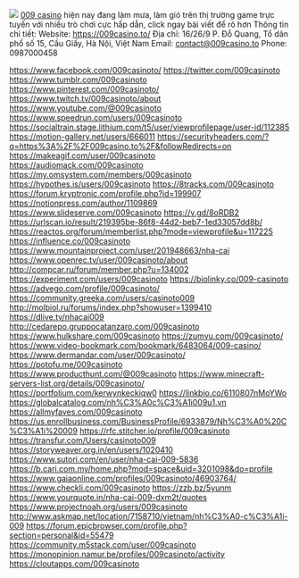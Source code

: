 ![](https://s3-ap-northeast-1.amazonaws.com/g0v-hackmd-images/uploads/upload_5ed3218f2bf809e1faedbd8daa513c97.jpg)
<a href="https://009casino.to/">009 casino</a> hiện nay đang làm mưa, làm gió trên thị trường game trực tuyến với nhiều trò chơi cực hấp dẫn, click ngay bài viết để rõ hơn
Thông tin chi tiết:
Website: <a href="https://009casino.to/">https://009casino.to/</a>
Địa chỉ: 16/26/9 P. Đỗ Quang, Tổ dân phố số 15, Cầu Giấy, Hà Nội, Việt Nam
Email: contact@009casino.to
Phone: 0987000458



<a href="https://www.facebook.com/009casinoto/">https://www.facebook.com/009casinoto/</a>
<a href="https://twitter.com/009casinoto">https://twitter.com/009casinoto</a>
<a href="https://www.tumblr.com/009casinoto">https://www.tumblr.com/009casinoto</a>
<a href="https://www.pinterest.com/009casinoto/">https://www.pinterest.com/009casinoto/</a>
<a href="https://www.twitch.tv/009casinoto/about">https://www.twitch.tv/009casinoto/about</a>
<a href="https://www.youtube.com/@009casinoto">https://www.youtube.com/@009casinoto</a>
<a href="https://www.speedrun.com/users/009casinoto">https://www.speedrun.com/users/009casinoto</a>
<a href="https://socialtrain.stage.lithium.com/t5/user/viewprofilepage/user-id/112385">https://socialtrain.stage.lithium.com/t5/user/viewprofilepage/user-id/112385</a>
<a href="https://motion-gallery.net/users/666011">https://motion-gallery.net/users/666011</a>
<a href="https://securityheaders.com/?q=https%3A%2F%2F009casino.to%2F&followRedirects=on">https://securityheaders.com/?q=https%3A%2F%2F009casino.to%2F&followRedirects=on</a>
<a href="https://makeagif.com/user/009casinoto">https://makeagif.com/user/009casinoto</a>
<a href="https://audiomack.com/009casinoto">https://audiomack.com/009casinoto</a>
<a href="https://my.omsystem.com/members/009casinoto">https://my.omsystem.com/members/009casinoto</a>
<a href="https://hypothes.is/users/009casinoto">https://hypothes.is/users/009casinoto</a>
<a href="https://8tracks.com/009casinoto">https://8tracks.com/009casinoto</a>
<a href="https://forum.kryptronic.com/profile.php?id=199907">https://forum.kryptronic.com/profile.php?id=199907</a>
<a href="https://notionpress.com/author/1109869">https://notionpress.com/author/1109869</a>
<a href="https://www.slideserve.com/009casinoto">https://www.slideserve.com/009casinoto</a>
<a href="https://v.gd/8oRDB2">https://v.gd/8oRDB2</a>
<a href="https://urlscan.io/result/219395be-86f8-44d2-beb7-1ed33057dd8b/">https://urlscan.io/result/219395be-86f8-44d2-beb7-1ed33057dd8b/</a>
<a href="https://reactos.org/forum/memberlist.php?mode=viewprofile&u=117225">https://reactos.org/forum/memberlist.php?mode=viewprofile&u=117225</a>
<a href="https://influence.co/009casinoto">https://influence.co/009casinoto</a>
<a href="https://www.mountainproject.com/user/201948663/nha-cai">https://www.mountainproject.com/user/201948663/nha-cai</a>
<a href="https://www.openrec.tv/user/009casinoto/about">https://www.openrec.tv/user/009casinoto/about</a>
<a href="http://compcar.ru/forum/member.php?u=134002">http://compcar.ru/forum/member.php?u=134002</a>
<a href="https://experiment.com/users/009casinoto">https://experiment.com/users/009casinoto</a>
<a href="https://biolinky.co/009-casinoto">https://biolinky.co/009-casinoto</a>
<a href="https://advego.com/profile/009casinoto/">https://advego.com/profile/009casinoto/</a>
<a href="https://community.greeka.com/users/casinoto009">https://community.greeka.com/users/casinoto009</a>
<a href="http://molbiol.ru/forums/index.php?showuser=1399410">http://molbiol.ru/forums/index.php?showuser=1399410</a>
<a href="https://dlive.tv/nhacai009">https://dlive.tv/nhacai009</a>
<a href="http://cedarepo.gruppocatanzaro.com/009casinoto">http://cedarepo.gruppocatanzaro.com/009casinoto</a>
<a href="https://www.hulkshare.com/009casinoto">https://www.hulkshare.com/009casinoto</a>
<a href="https://zumvu.com/009casinoto/">https://zumvu.com/009casinoto/</a>
<a href="https://www.video-bookmark.com/bookmark/6483064/009-casino/">https://www.video-bookmark.com/bookmark/6483064/009-casino/</a>
<a href="https://www.dermandar.com/user/009casinoto/">https://www.dermandar.com/user/009casinoto/</a>
<a href="https://potofu.me/009casinoto">https://potofu.me/009casinoto</a>
<a href="https://www.producthunt.com/@009casinoto">https://www.producthunt.com/@009casinoto</a>
<a href="https://www.minecraft-servers-list.org/details/009casinoto/">https://www.minecraft-servers-list.org/details/009casinoto/</a>
<a href="https://portfolium.com/kerwynkeckiqw0">https://portfolium.com/kerwynkeckiqw0</a>
<a href="https://linkbio.co/6110807nMoYWo">https://linkbio.co/6110807nMoYWo</a>
<a href="https://globalcatalog.com/nh%C3%A0c%C3%A1i009u1.vn">https://globalcatalog.com/nh%C3%A0c%C3%A1i009u1.vn</a>
<a href="https://allmyfaves.com/009casinoto">https://allmyfaves.com/009casinoto</a>
<a href="https://us.enrollbusiness.com/BusinessProfile/6933879/Nh%C3%A0%20C%C3%A1i%20009">https://us.enrollbusiness.com/BusinessProfile/6933879/Nh%C3%A0%20C%C3%A1i%20009</a>
<a href="https://rfc.stitcher.io/profile/009casinoto">https://rfc.stitcher.io/profile/009casinoto</a>
<a href="https://transfur.com/Users/casinoto009">https://transfur.com/Users/casinoto009</a>
<a href="https://storyweaver.org.in/en/users/1020410">https://storyweaver.org.in/en/users/1020410</a>
<a href="https://www.sutori.com/en/user/nha-cai-009-5836">https://www.sutori.com/en/user/nha-cai-009-5836</a>
<a href="https://b.cari.com.my/home.php?mod=space&uid=3201098&do=profile">https://b.cari.com.my/home.php?mod=space&uid=3201098&do=profile</a>
<a href="https://www.gaiaonline.com/profiles/009casinoto/46903764/">https://www.gaiaonline.com/profiles/009casinoto/46903764/</a>
<a href="https://www.checkli.com/009casinoto">https://www.checkli.com/009casinoto</a>
<a href="https://zzb.bz/5yunm">https://zzb.bz/5yunm</a>
<a href="https://www.yourquote.in/nha-cai-009-dxm2t/quotes">https://www.yourquote.in/nha-cai-009-dxm2t/quotes</a>
<a href="https://www.projectnoah.org/users/009casinoto">https://www.projectnoah.org/users/009casinoto</a>
<a href="http://www.askmap.net/location/7158710/vietnam/nh%C3%A0-c%C3%A1i-009">http://www.askmap.net/location/7158710/vietnam/nh%C3%A0-c%C3%A1i-009</a>
<a href="https://forum.epicbrowser.com/profile.php?section=personal&id=55479">https://forum.epicbrowser.com/profile.php?section=personal&id=55479</a>
<a href="https://community.m5stack.com/user/009casinoto">https://community.m5stack.com/user/009casinoto</a>
<a href="https://monopinion.namur.be/profiles/009casinoto/activity">https://monopinion.namur.be/profiles/009casinoto/activity</a>
<a href="https://cloutapps.com/009casinoto">https://cloutapps.com/009casinoto</a>
